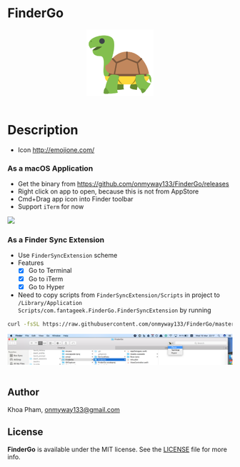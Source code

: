 # FinderGo

<div align = "center">
<img src="Images/Icon.png" width="150" height="150" />
<br>
<br>
</div>

# Description

- Icon http://emojione.com/

### As a macOS Application

- Get the binary from https://github.com/onmyway133/FinderGo/releases
- Right click on app to open, because this is not from AppStore
- Cmd+Drag app icon into Finder toolbar
- Support `iTerm` for now

![](Images/go1.gif)

### As a Finder Sync Extension

- Use `FinderSyncExtension` scheme
- Features
	- [x] Go to Terminal
	- [x] Go to iTerm
	- [x] Go to Hyper

- Need to copy scripts from `FinderSyncExtension/Scripts` in project to `/Library/Application Scripts/com.fantageek.FinderGo.FinderSyncExtension` by running 

```sh
curl -fsSL https://raw.githubusercontent.com/onmyway133/FinderGo/master/install.sh | sh
```

<div align = "center">
<img src="Images/screenshot2.png" />
<br>
<br>
</div>

## Author

Khoa Pham, onmyway133@gmail.com

## License

**FinderGo** is available under the MIT license. See the [LICENSE](https://github.com/onmyway133/FinderGo/blob/master/LICENSE.md) file for more info.
